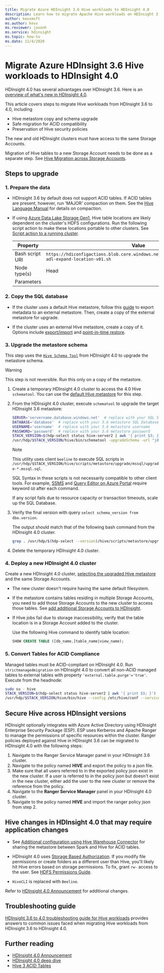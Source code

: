 ```yaml
---
title: Migrate Azure HDInsight 3.6 Hive workloads to HDInsight 4.0
description: Learn how to migrate Apache Hive workloads on HDInsight 3.6 to HDInsight 4.0.
author: kevxmsft
ms.author: kevx
ms.reviewer: jasonh
ms.service: hdinsight
ms.topic: how-to
ms.date: 11/4/2020
---
```


# Migrate Azure HDInsight 3.6 Hive workloads to HDInsight 4.0

HDInsight 4.0 has several advantages over HDInsight 3.6. Here is an [overview of what's new in HDInsight 4.0](../hdinsight-version-release.md).

This article covers steps to migrate Hive workloads from HDInsight 3.6 to 4.0, including

* Hive metastore copy and schema upgrade
* Safe migration for ACID compatibility
* Preservation of Hive security policies

The new and old HDInsight clusters must have access to the same Storage Accounts.

Migration of Hive tables to a new Storage Account needs to be done as a separate step. See [Hive Migration across Storage Accounts](./hive-migration-across-storage-accounts.md).

## Steps to upgrade

### 1. Prepare the data

* HDInsight 3.6 by default does not support ACID tables. If ACID tables are present, however, run 'MAJOR' compaction on them. See the [Hive Language Manual](https://cwiki.apache.org/confluence/display/Hive/LanguageManual+DDL#LanguageManualDDL-AlterTable/Partition/Compact) for details on compaction.

* If using [Azure Data Lake Storage Gen1](../overview-data-lake-storage-gen1.md), Hive table locations are likely dependent on the cluster's HDFS configurations. Run the following script action to make these locations portable to other clusters. See [Script action to a running cluster](../hdinsight-hadoop-customize-cluster-linux.md#script-action-to-a-running-cluster).

    |Property | Value |
    |---|---|
    |Bash script URI|`https://hdiconfigactions.blob.core.windows.net/linuxhivemigrationv01/hive-adl-expand-location-v01.sh`|
    |Node type(s)|Head|
    |Parameters||

### 2. Copy the SQL database

* If the cluster uses a default Hive metastore, follow this [guide](./hive-default-metastore-export-import.md) to export metadata to an external metastore. Then, create a copy of the external metastore for upgrade.

* If the cluster uses an external Hive metastore, create a copy of it. Options include [export/import](../../azure-sql/database/database-export.md) and [point-in-time restore](../../azure-sql/database/recovery-using-backups.md#point-in-time-restore).

### 3. Upgrade the metastore schema

This step uses the [`Hive Schema Tool`](https://cwiki.apache.org/confluence/display/Hive/Hive+Schema+Tool) from HDInsight 4.0 to upgrade the metastore schema.

> [!Warning]
> This step is not reversible. Run this only on a copy of the metastore.

1. Create a temporary HDInsight 4.0 cluster to access the 4.0 Hive `schematool`. You can use the [default Hive metastore](../hdinsight-use-external-metadata-stores.md#default-metastore) for this step.

1. From the HDInsight 4.0 cluster, execute `schematool` to upgrade the target HDInsight 3.6 metastore:

    ```sh
    SERVER='servername.database.windows.net'  # replace with your SQL Server
    DATABASE='database'  # replace with your 3.6 metastore SQL Database
    USERNAME='username'  # replace with your 3.6 metastore username
    PASSWORD='password'  # replace with your 3.6 metastore password
    STACK_VERSION=$(hdp-select status hive-server2 | awk '{ print $3; }')
    /usr/hdp/$STACK_VERSION/hive/bin/schematool -upgradeSchema -url "jdbc:sqlserver://$SERVER;databaseName=$DATABASE;trustServerCertificate=false;encrypt=true;hostNameInCertificate=*.database.windows.net;" -userName "$USERNAME" -passWord "$PASSWORD" -dbType "mssql" --verbose
    ```

    > [!NOTE]
    > This utility uses client `beeline` to execute SQL scripts in `/usr/hdp/$STACK_VERSION/hive/scripts/metastore/upgrade/mssql/upgrade-*.mssql.sql`.
    >
    > SQL Syntax in these scripts is not necessarily compatible to other client tools. For example, [SSMS](/sql/ssms/download-sql-server-management-studio-ssms) and [Query Editor on Azure Portal](../../azure-sql/database/connect-query-portal.md) require keyword `GO` after each command.
    >
    > If any script fails due to resource capacity or transaction timeouts, scale up the SQL Database.

1. Verify the final version with query `select schema_version from dbo.version`.

    The output should match that of the following bash command from the HDInsight 4.0 cluster.

    ```bash
    grep . /usr/hdp/$(hdp-select --version)/hive/scripts/metastore/upgrade/mssql/upgrade.order.mssql | tail -n1 | rev | cut -d'-' -f1 | rev
    ```

1. Delete the temporary HDInsight 4.0 cluster.

### 4. Deploy a new HDInsight 4.0 cluster

Create a new HDInsight 4.0 cluster, [selecting the upgraded Hive metastore](../hdinsight-use-external-metadata-stores.md#select-a-custom-metastore-during-cluster-creation) and the same Storage Accounts.

* The new cluster doesn't require having the same default filesystem.

* If the metastore contains tables residing in multiple Storage Accounts, you need to add those Storage Accounts to the new cluster to access those tables. See [add additional Storage Accounts to HDInsight](../hdinsight-hadoop-add-storage.md).

* If Hive jobs fail due to storage inaccessibility, verify that the table location is in a Storage Account added to the cluster.

    Use the following Hive command to identify table location:

    ```sql
    SHOW CREATE TABLE ([db_name.]table_name|view_name);
    ```

### 5. Convert Tables for ACID Compliance

Managed tables must be ACID-compliant on HDInsight 4.0. Run `strictmanagedmigration` on HDInsight 4.0 to convert all non-ACID managed tables to external tables with property `'external.table.purge'='true'`. Execute from the headnode:

```bash
sudo su - hive
STACK_VERSION=$(hdp-select status hive-server2 | awk '{ print $3; }')
/usr/hdp/$STACK_VERSION/hive/bin/hive --config /etc/hive/conf --service strictmanagedmigration --hiveconf hive.strict.managed.tables=true -m automatic --modifyManagedTables
```

## Secure Hive across HDInsight versions

HDInsight optionally integrates with Azure Active Directory using HDInsight Enterprise Security Package (ESP). ESP uses Kerberos and Apache Ranger to manage the permissions of specific resources within the cluster. Ranger policies deployed against Hive in HDInsight 3.6 can be migrated to HDInsight 4.0 with the following steps:

1. Navigate to the Ranger Service Manager panel in your HDInsight 3.6 cluster.
2. Navigate to the policy named **HIVE** and export the policy to a json file.
3. Make sure that all users referred to in the exported policy json exist in the new cluster. If a user is referred to in the policy json but doesn't exist in the new cluster, either add the user to the new cluster or remove the reference from the policy.
4. Navigate to the **Ranger Service Manager** panel in your HDInsight 4.0 cluster.
5. Navigate to the policy named **HIVE** and import the ranger policy json from step 2.

## Hive changes in HDInsight 4.0 that may require application changes

* See [Additional configuration using Hive Warehouse Connector](./apache-hive-warehouse-connector.md) for sharing the metastore between Spark and Hive for ACID tables.

* HDInsight 4.0 uses [Storage Based Authorization](https://cwiki.apache.org/confluence/display/Hive/Storage+Based+Authorization+in+the+Metastore+Server). If you modify file permissions or create folders as a different user than Hive, you'll likely hit Hive errors based on storage permissions. To fix, grant `rw-` access to the user. See [HDFS Permissions Guide](https://hadoop.apache.org/docs/r2.7.1/hadoop-project-dist/hadoop-hdfs/HdfsPermissionsGuide.html).

* `HiveCLI` is replaced with `Beeline`.

Refer to [HDInsight 4.0 Announcement](../hdinsight-version-release.md) for additional changes.

## Troubleshooting guide

[HDInsight 3.6 to 4.0 troubleshooting guide for Hive workloads](./interactive-query-troubleshoot-migrate-36-to-40.md) provides answers to common issues faced when migrating Hive workloads from HDInsight 3.6 to HDInsight 4.0.

## Further reading

* [HDInsight 4.0 Announcement](../hdinsight-version-release.md)
* [HDInsight 4.0 deep dive](https://azure.microsoft.com/blog/deep-dive-into-azure-hdinsight-4-0/)
* [Hive 3 ACID Tables](https://docs.hortonworks.com/HDPDocuments/HDP3/HDP-3.1.0/using-hiveql/content/hive_3_internals.html)